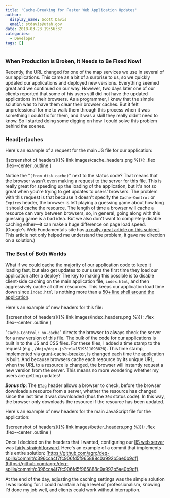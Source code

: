 ```yaml
---
title: 'Cache-Breaking for Faster Web Application Updates'
author:
  display_name: Scott Davis
  email: stdavis@utah.gov
date: 2018-03-23 19:56:37
categories:
  - Developer
tags: []
---
```


### When Production Is Broken, It Needs to Be Fixed Now!

Recently, the URL changed for one of the map services we use in several of our applications. This came as a bit of a surprise to us, so we quickly updated our applications and deployed new versions. Everything seemed great and we continued on our way. However, two days later one of our clients reported that some of his users still did not have the updated applications in their browsers. As a programmer, I knew that the simple solution was to have them clear their browser caches. But it felt unprofessional for me to walk them through this process when it was something I could fix for them, and it was a skill they really didn’t need to know. So I started doing some digging on how I could solve this problem behind the scenes.

### Head[er]aches

Here's an example of a request for the main JS file for our application:

![screenshot of headers]({% link images/cache_headers.png %}){: .flex .flex--center .outline }

Notice the "`(from disk cache)`" next to the status code? That means that the browser wasn't even making a request to the server for this file. This is really great for speeding up the loading of the application, but it's not so great when you're trying to get updates to users' browsers. The problem with this request is that because it doesn't specify the `Cache-Control` or `Expires` header, the browser is left playing a guessing game about how long it should cache the resource. The length of time a browser will cache a resource can vary between browsers, so, in general, going along with this guessing game is a bad idea. But we also don't want to completely disable caching either&mdash;it can make a huge difference on page load speed. (Google's Web Fundamentals site has [a really great article on this subject](https://web.dev/http-cache/). This article not only helped me understand the problem, it gave me direction on a solution.)

### The Best of Both Worlds

What if we could cache the majority of our application code to keep it loading fast, but also get updates to our users the first time they load our application after a deploy? The key to making this possible is to disable client-side caching on the main application file, `index.html`, and then aggressively cache all other resources. This keeps our application load time down since `index.html` is nothing more than a [50+ line shell around the application](https://github.com/agrc/deq-enviro/blob/c11865a477be1d5970c457636d9c738df58483e0/_src/index.html).

Here's an example of new headers for this file:

![screenshot of headers]({% link images/index_headers.png %}){: .flex .flex--center .outline }

"`Cache-Control: no-cache`" directs the browser to always check the server for a new version of this file. The bulk of the code for our applications is built in to the JS and CSS files. For these files, I added a time stamp to the request (e.g., `/dojo/dojo.js?rel=1519311093828`). This time stamp, implemented via [grunt-cache-breaker](https://github.com/shakyShane/grunt-cache-breaker), is changed each time the application is built. And because browsers cache each resource by its unique URL, when the URL to a resource is changed, the browser will instantly request a new version from the server. This means no more wondering whether my users are getting updates!

_**Bonus tip**_: The [`ETag`](https://developer.mozilla.org/en-US/docs/Web/HTTP/Headers/ETag) header allows a browser to check, before the browser downloads a resource from a server, whether the resource has changed since the last time it was downloaded (thus the `304` status code). In this way, the browser only downloads the resource if the resource has been updated.

Here's an example of new headers for the main JavaScript file for the application:

![screenshot of headers]({% link images/better_headers.png %}){: .flex .flex--center .outline }

Once I decided on the headers that I wanted, configuring our [IIS web server](https://docs.microsoft.com/en-us/iis/configuration/system.webserver/staticcontent/clientcache) was [fairly straightforward](https://github.com/agrc/deq-enviro/blob/c11865a477be1d5970c457636d9c738df58483e0/_src/web.config). Here's an example of a commit that implements this entire solution: [https://github.com/agrc/deq-spills/commit/c396cca4f7fc906fd5f965888c0a992b5ae0b9df](https://github.com/agrc/deq-spills/commit/c396cca4f7fc906fd5f965888c0a992b5ae0b9df).

At the end of the day, adjusting the caching settings was the simple solution I was looking for. I could maintain a high level of professionalism, knowing I’d done my job well, and clients could work without interruption.
